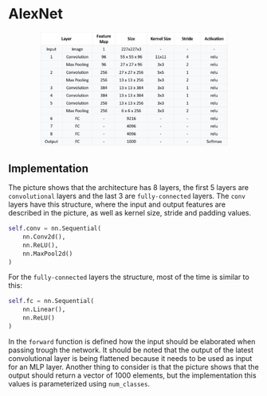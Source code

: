 # AlexNet
<div style="text-align: center;">
    <img src="../../docs/architectures/AlexNet.png" alt="AlexNet architecture" width="75%">
</div>

## Implementation
The picture shows that the architecture has 8 layers, the first 5 layers are `convolutional` layers and the last 3 are `fully-connected` layers. The `conv` layers have this structure, where the input and output features are described in the picture, as well as kernel size, stride and padding values.
```python
self.conv = nn.Sequential(
    nn.Conv2d(),
    nn.ReLU(),
    nn.MaxPool2d()
)
```
For the `fully-connected` layers the structure, most of the time is similar to this:
```python
self.fc = nn.Sequential(
    nn.Linear(),
    nn.ReLU()
)
```
In the `forward` function is defined how the input should be elaborated when passing trough the network. It should be noted that the output of the latest convolutional layer is being flattened because it needs to be used as input for an MLP layer. Another thing to consider is that the picture shows that the output should return a vector of 1000 elements, but the implementation this values is parameterized using `num_classes`.
